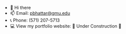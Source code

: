 * 👋 Hi there
* 📫 Email: pbhattar@gmu.edu
* 📞 Phone: (571) 207-5713
* 💻 View my portfolio website: 🚧 Under Construction 🚧
